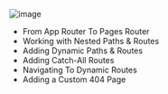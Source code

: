 ![image](https://github.com/goodcodd/NextJSRoutingPages/assets/109170684/22418d8e-6ac8-4974-b361-67296e4ab24f)

- From App Router To Pages Router
- Working with Nested Paths & Routes
- Adding Dynamic Paths & Routes
- Adding Catch-All Routes
- Navigating To Dynamic Routes
- Adding a Custom 404 Page
